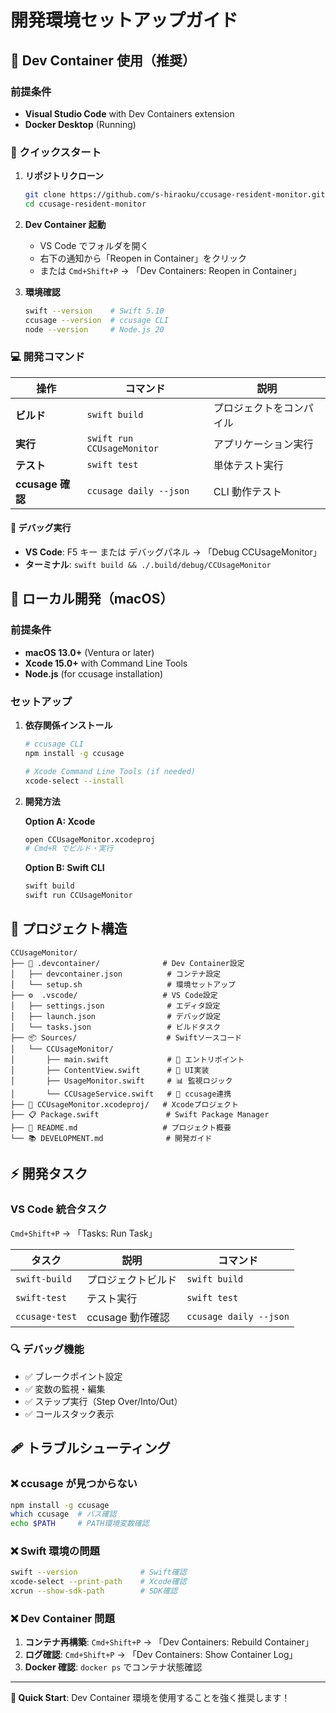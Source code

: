 # 開発環境セットアップガイド

## 🐳 Dev Container 使用（推奨）

### 前提条件

- **Visual Studio Code** with Dev Containers extension
- **Docker Desktop** (Running)

### 🚀 クイックスタート

1. **リポジトリクローン**

   ```bash
   git clone https://github.com/s-hiraoku/ccusage-resident-monitor.git
   cd ccusage-resident-monitor
   ```

2. **Dev Container 起動**

   - VS Code でフォルダを開く
   - 右下の通知から「Reopen in Container」をクリック
   - または `Cmd+Shift+P` → 「Dev Containers: Reopen in Container」

3. **環境確認**
   ```bash
   swift --version    # Swift 5.10
   ccusage --version  # ccusage CLI
   node --version     # Node.js 20
   ```

### 💻 開発コマンド

| 操作             | コマンド                   | 説明                     |
| ---------------- | -------------------------- | ------------------------ |
| **ビルド**       | `swift build`              | プロジェクトをコンパイル |
| **実行**         | `swift run CCUsageMonitor` | アプリケーション実行     |
| **テスト**       | `swift test`               | 単体テスト実行           |
| **ccusage 確認** | `ccusage daily --json`     | CLI 動作テスト           |

#### 🐛 デバッグ実行

- **VS Code**: F5 キー または デバッグパネル → 「Debug CCUsageMonitor」
- **ターミナル**: `swift build && ./.build/debug/CCUsageMonitor`

## 🍎 ローカル開発（macOS）

### 前提条件

- **macOS 13.0+** (Ventura or later)
- **Xcode 15.0+** with Command Line Tools
- **Node.js** (for ccusage installation)

### セットアップ

1. **依存関係インストール**

   ```bash
   # ccusage CLI
   npm install -g ccusage

   # Xcode Command Line Tools (if needed)
   xcode-select --install
   ```

2. **開発方法**

   **Option A: Xcode**

   ```bash
   open CCUsageMonitor.xcodeproj
   # Cmd+R でビルド・実行
   ```

   **Option B: Swift CLI**

   ```bash
   swift build
   swift run CCUsageMonitor
   ```

## 📁 プロジェクト構造

```
CCUsageMonitor/
├── 🐳 .devcontainer/              # Dev Container設定
│   ├── devcontainer.json          # コンテナ設定
│   └── setup.sh                   # 環境セットアップ
├── ⚙️  .vscode/                   # VS Code設定
│   ├── settings.json              # エディタ設定
│   ├── launch.json                # デバッグ設定
│   └── tasks.json                 # ビルドタスク
├── 📦 Sources/                    # Swiftソースコード
│   └── CCUsageMonitor/
│       ├── main.swift             # 🚀 エントリポイント
│       ├── ContentView.swift      # 🎨 UI実装
│       ├── UsageMonitor.swift     # 📊 監視ロジック
│       └── CCUsageService.swift   # 🔌 ccusage連携
├── 🔨 CCUsageMonitor.xcodeproj/   # Xcodeプロジェクト
├── 📋 Package.swift               # Swift Package Manager
├── 📖 README.md                   # プロジェクト概要
└── 📚 DEVELOPMENT.md              # 開発ガイド
```

## ⚡ 開発タスク

### VS Code 統合タスク

`Cmd+Shift+P` → 「Tasks: Run Task」

| タスク         | 説明               | コマンド               |
| -------------- | ------------------ | ---------------------- |
| `swift-build`  | プロジェクトビルド | `swift build`          |
| `swift-test`   | テスト実行         | `swift test`           |
| `ccusage-test` | ccusage 動作確認   | `ccusage daily --json` |

### 🔍 デバッグ機能

- ✅ ブレークポイント設定
- ✅ 変数の監視・編集
- ✅ ステップ実行（Step Over/Into/Out）
- ✅ コールスタック表示

## 🩹 トラブルシューティング

### ❌ ccusage が見つからない

```bash
npm install -g ccusage
which ccusage  # パス確認
echo $PATH     # PATH環境変数確認
```

### ❌ Swift 環境の問題

```bash
swift --version              # Swift確認
xcode-select --print-path    # Xcode確認
xcrun --show-sdk-path        # SDK確認
```

### ❌ Dev Container 問題

1. **コンテナ再構築**: `Cmd+Shift+P` → 「Dev Containers: Rebuild Container」
2. **ログ確認**: `Cmd+Shift+P` → 「Dev Containers: Show Container Log」
3. **Docker 確認**: `docker ps` でコンテナ状態確認

---

**🎯 Quick Start**: Dev Container 環境を使用することを強く推奨します！
